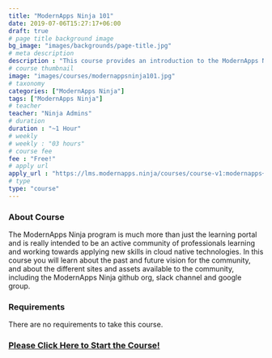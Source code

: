 ```yaml
---
title: "ModernApps Ninja 101"
date: 2019-07-06T15:27:17+06:00
draft: true
# page title background image
bg_image: "images/backgrounds/page-title.jpg"
# meta description
description : "This course provides an introduction to the ModernApps Ninja community."
# course thumbnail
image: "images/courses/modernappsninja101.jpg"
# taxonomy
categories: ["ModernApps Ninja"]
tags: ["ModernApps Ninja"]
# teacher
teacher: "Ninja Admins"
# duration
duration : "~1 Hour"
# weekly
# weekly : "03 hours"
# course fee
fee : "Free!"
# apply url
apply_url : "https://lms.modernapps.ninja/courses/course-v1:modernapps+COU-MN7417+Perpetual/about"
# type
type: "course"
---
```


### About Course

The ModernApps Ninja program is much more than just the learning portal and is really intended to be an active community of professionals learning and working towards applying new skills in cloud native technologies. In this course you will learn about the past and future vision for the community, and about the different sites and assets available to the community, including the ModernApps Ninja github org, slack channel and google group. </p>

### Requirements

There are no requirements to take this course.

### [Please Click Here to Start the Course!](https://lms.modernapps.ninja/courses/course-v1:modernapps+COU-MN7417+Perpetual/about)
